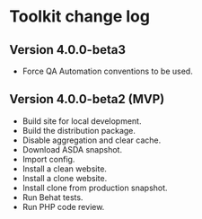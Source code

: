 # Toolkit change log

## Version 4.0.0-beta3
  - Force QA Automation conventions to be used.

## Version 4.0.0-beta2 (MVP)
  - Build site for local development.
  - Build the distribution package.
  - Disable aggregation and clear cache.
  - Download ASDA snapshot.
  - Import config.
  - Install a clean website.
  - Install a clone website.
  - Install clone from production snapshot.
  - Run Behat tests.
  - Run PHP code review.
